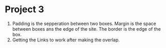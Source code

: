 # Project 3 #
1. Padding is the sepperation between two boxes. Margin is the space between boxes ans the edge of the site. The border is the edge of the box.
2. Getting the Links to work after making the overlap.
